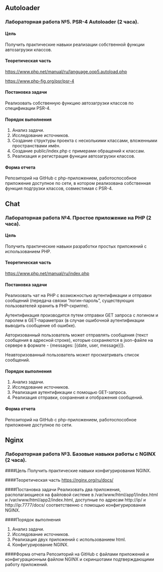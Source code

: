 ## Autoloader
### Лабораторная работа №5. PSR-4 Autoloader (2 часа).

#### Цель
Получить практические навыки реализации собственной функции автозагрузки классов.

#### Теоретическая часть
https://www.php.net/manual/ru/language.oop5.autoload.php

https://www.php-fig.org/psr/psr-4

#### Постановка задачи
Реализовать собственную функцию автозагрузки классов 
по спецификации PSR-4.

#### Порядок выполнения
1. Анализ задачи. 
2. Исследование источников. 
3. Создание структуры проекта с несколькими классами, вложенными пространствами имён. 
4. Создание public/index.php с примерами обращений к классам. 
5. Реализация и регистрация функции автозагрузки классов.

#### Форма отчета
Репозиторий на GitHub с php-приложением, 
работоспособное приложение доступное по сети, 
в котором реализована собственная функция подгрузки классов, 
совместимая с PSR-4.


## Chat
### Лабораторная работа №4. Простое приложение на PHP (2 часа).

#### Цель
Получить практические навыки разработки простых приложений 
с использованием PHP.

#### Теоретическая часть
https://www.php.net/manual/ru/index.php

#### Постановка задачи
Реализовать чат на PHP с возможностью аутентификации 
и отправки сообщений (передача связки “логин-пароль”, 
существующих пользователей хранить в PHP-скрипте). 

Аутентификация производится путем отправки GET запроса 
с логином и паролем в GET-параметрах (в случае ошибочной 
аутентификации выводить сообщение об ошибке). 

Авторизованный пользователь может 
отправлять сообщения (текст сообщения в адресной строке), 
которые сохраняются в json-файле на сервере 
в формате - {messages: [{date, user, message}]}. 

Неавторизованный пользователь может просматривать список сообщений.

#### Порядок выполнения
1. Анализ задачи. 
2. Исследование источников. 
3. Реализация аутентификации с помощью GET-запроса. 
4. Реализация отправки, сохранения и отображения сообщений.

#### Форма отчета
Репозиторий на GitHub с php-приложением, 
работоспособное приложение доступное по сети.


## Nginx
### Лабораторная работа №3. Базовые навыки работы с NGINX (2 часа).

####Цель
Получить практические навыки конфигурирования NGINX.

####Теоретическая часть
https://nginx.org/ru/docs/

####Постановка задачи
Реализовать два приложения, располагающиеся
на файловой системе в /var/www/html/app1/index.html
и  /var/www/html/app2/index.html,
доступные по адресам http://ip/ и http://ip:7777/docs/
соответственно с помощью конфигурирования NGINX.

####Порядок выполнения
1. Анализ задачи.
2. Исследование источников.
3. Реализация двух приложений с использованием html.
4. Конфигурирование NGINX.

####Форма отчета
Репозиторий на GitHub с файлами
приложений и конфигурационным файлом NGINX
и скриншотами подтверждающими работу приложений.